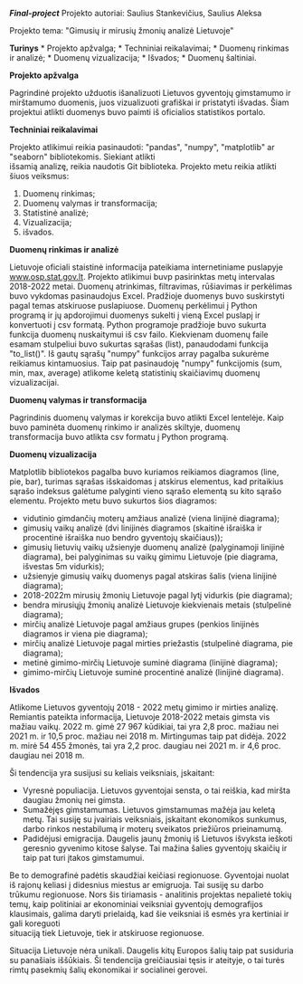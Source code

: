 **_Final-project_**
Projekto autoriai:
Saulius Stankevičius,
Saulius Aleksa

Projekto tema: "Gimusių ir mirusių žmonių analizė Lietuvoje"

**Turinys**
    * Projekto apžvalga;
    * Techniniai reikalavimai;
    * Duomenų rinkimas ir analizė;
    * Duomenų vizualizacija;
    * Išvados;
    * Duomenų šaltiniai.

**Projekto apžvalga**

Pagrindinė projekto užduotis išanalizuoti Lietuvos gyventojų gimstamumo ir mirštamumo duomenis, juos vizualizuoti
grafiškai ir pristatyti išvadas.
Šiam projektui atlikti duomenys buvo paimti iš oficialios statistikos portalo.

**Techniniai reikalavimai**

Projekto atlikimui reikia pasinaudoti: "pandas", "numpy", "matplotlib" ar "seaborn" bibliotekomis. Siekiant atlikti  
išsamią analizę, reikia naudotis Git biblioteka. Projekto metu reikia atlikti šiuos veiksmus:
1) Duomenų rinkimas;
2) Duomenų valymas ir transformacija;
3) Statistinė analizė;
4) Vizualizacija;
5) išvados.

**Duomenų rinkimas ir analizė**

Lietuvoje oficiali staistinė informacija pateikiama internetiniame puslapyje www.osp.stat.gov.lt. Projekto atlikimui
buvp pasirinktas metų intervalas 2018-2022 metai. Duomenų atrinkimas, filtravimas, rūšiavimas ir perkėlimas buvo
vykdomas pasinaudojus Excel.
Pradžioje duomenys buvo suskirstyti pagal temas atskiruose puslapiuose. Duomenų perkėlimui į Python programą 
ir jų apdorojimui duomenys sukelti į vieną Excel puslapį ir konvertuoti į csv formatą.
Python programoje pradžioje buvo sukurta funkcija duomenų nuskaitymui iš csv failo.
Kiekvienam duomenų faile esamam stulpeliui buvo sukurtas sąrašas (list), panaudodami funkcija "to_list()".
Iš gautų sąrašų "numpy" funkcijos array pagalba sukurėme reikiamus kintamuosius. Taip pat pasinaudoję "numpy"
funkcijomis (sum, min, max, average) atlikome keletą statistinių skaičiavimų duomenų vizualizacijai.


**Duomenų valymas ir transformacija**

Pagrindinis duomenų valymas ir korekcija buvo atlikti Excel lentelėje. Kaip buvo paminėta duomenų rinkimo ir analizės
skiltyje, duomenų transformacija buvo atlikta csv formatu į Python programą.


**Duomenų vizualizacija**

Matplotlib bibliotekos pagalba buvo kuriamos reikiamos diagramos (line, pie, bar), turimas sąrašas išskaidomas
į atskirus elementus, kad pritaikius sąrašo indeksus galėtume palyginti vieno sąrašo elementą su kito sąrašo elementu.
Projekto metu buvo sukurtos šios diagramos:
- vidutinio gimdančių moterų amžiaus analizė (viena linijinė diagrama);
- gimusių vaikų analizė (dvi linijinės diagramos (skaitinė išraiška ir procentinė išraiška nuo bendro gyventojų skaičiaus));
- gimusių lietuvių vaikų užsienyje duomenų analizė (palyginamoji linijinė diagrama), 
  bei palyginimas su vaikų gimimu Lietuvoje (pie diagrama, išvestas 5m vidurkis);
- užsienyje gimusių vaikų duomenys pagal atskiras šalis (viena linijinė diagrama);
- 2018-2022m mirusių žmonių Lietuvoje pagal lytį vidurkis (pie diagrama);
- bendra mirusiųjų žmonių analizė Lietuvoje kiekvienais metais (stulpelinė diagrama);
- mirčių analizė Lietuvoje pagal amžiaus grupes (penkios linijinės diagramos ir viena pie diagrama);
- mirčių analizė Lietuvoje pagal mirties priežastis (stulpelinė diagrama, pie diagrama);
- metinė gimimo-mirčių Lietuvoje suminė diagrama (linijinė diagrama);
- gimimo-mirčių Lietuvoje suminė procentinė analizė (linijinė diagrama).


**Išvados**

Atlikome Lietuvos gyventojų 2018 - 2022 metų gimimo ir mirties analizę. 
Remiantis pateikta informacija, Lietuvoje 2018-2022 metais gimsta vis mažiau vaikų. 2022 m. gimė 27 967 kūdikiai, 
tai yra 2,8 proc. mažiau nei 2021 m. ir 10,5 proc. mažiau nei 2018 m. Mirtingumas taip pat didėja. 
2022 m. mirė 54 455 žmonės, tai yra 2,2 proc. daugiau nei 2021 m. ir 4,6 proc. daugiau nei 2018 m.

Ši tendencija yra susijusi su keliais veiksniais, įskaitant:

- Vyresnė populiacija. Lietuvos gyventojai sensta, o tai reiškia, kad miršta daugiau žmonių nei gimsta.
- Sumažėjęs gimstamumas. Lietuvos gimstamumas mažėja jau keletą metų. Tai susiję su įvairiais veiksniais, įskaitant 
ekonomikos sunkumus, darbo rinkos nestabilumą ir moterų sveikatos priežiūros prieinamumą.
- Padidėjusi emigracija. Daugelis jaunų žmonių iš Lietuvos išvyksta ieškoti geresnio gyvenimo kitose šalyse. 
Tai mažina šalies gyventojų skaičių ir taip pat turi įtakos gimstamumui.

Be to demografinė padėtis skaudžiai keičiasi regionuose. Gyventojai nuolat iš rajonų keliasi į didesnius miestus ar 
emigruoja. Tai susiję su darbo trūkumu regionuose.
Nors šis tiriamasis - analitinis projektas nepalietė tokių temų, kaip politiniai ar ekonominiai veiksniai gyventojų
demografijos klausimais, galima daryti prielaidą, kad šie veiksniai iš esmės yra kertiniai ir gali koreguoti  
situaciją tiek Lietuvoje, tiek ir atskiruose regionuose.

Situacija Lietuvoje nėra unikali. Daugelis kitų Europos šalių taip pat susiduria su panašiais iššūkiais. 
Ši tendencija greičiausiai tęsis ir ateityje, o tai turės rimtų pasekmių šalių ekonomikai ir socialinei gerovei.
